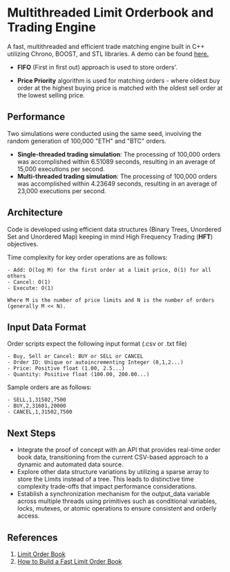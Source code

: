 # Multithreaded Limit Orderbook and Trading Engine

A fast, multithreaded and efficient trade matching engine built in C++ utilizing Chrono, BOOST, and STL libraries. A demo can be found [here.](https://www.youtube.com/watch?v=-k_1Zz8bcX8&ab_channel=HamzaRashid)

- **FIFO** (First in first out) approach is used to store orders'.

- **Price Priority** algorithm is used for matching orders - where oldest buy order at the highest buying price is matched with the oldest sell order at the lowest selling price.

## Performance 

Two simulations were conducted using the same seed, involving the random generation of 100,000 "ETH" and "BTC" orders.

- **Single-threaded trading simulation**: The processing of 100,000 orders was accomplished within 6.51089 seconds, resulting in an average of 15,000 executions per second.
- **Multi-threaded trading simulation**: The processing of 100,000 orders was accomplished within 4.23649 seconds, resulting in an average of 23,000 executions per second.

## Architecture

Code is developed using efficient data structures (Binary Trees, Unordered Set and Unordered Map) keeping in mind High Frequency Trading (**HFT**) objectives. 

Time complexity for key order operations are as follows:

    - Add: O(log M) for the first order at a limit price, O(1) for all others
    - Cancel: O(1)
    - Execute: O(1)

    Where M is the number of price limits and N is the number of orders (generally M << N).

## Input Data Format

Order scripts expect the following input format (.csv or .txt file)

    - Buy, Sell or Cancel: BUY or SELL or CANCEL
    - Order ID: Unique or autoincrementing Integer (0,1,2...)
    - Price: Positive float (1.00, 2.5...) 
    - Quantity: Positive float (100.00, 200.00...)

Sample orders are as follows:

    - SELL,1,31502,7500
    - BUY,2,31601,20000
    - CANCEL,1,31502,7500

## Next Steps

- Integrate the proof of concept with an API that provides real-time order book data, transitioning from the current CSV-based approach to a dynamic and automated data source.
- Explore other data structure variations by utilizing a sparse array to store the Limits instead of a tree. This leads to distinctive time complexity trade-offs that impact performance considerations.
- Establish a synchronization mechanism for the output_data variable across multiple threads using primitives such as conditional variables, locks, mutexes, or atomic operations to ensure consistent and orderly access.

## References

1. [Limit Order Book](https://web.archive.org/web/20110410160306/http://howtohft.wordpress.com:80/2011/02/15/how-to-build-a-fast-limit-order-book)
2. [How to Build a Fast Limit Order Book](https://web.archive.org/web/20110410160306/http://howtohft.wordpress.com:80/2011/02/15/how-to-build-a-fast-limit-order-book)
